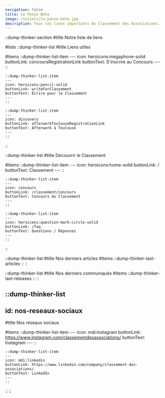 ```yaml
---
navigation: false
title: Le Pense Bête
image: /socials/le-pense-bete.jpg
description: Tous les liens importants du Classement des Associations.
---
```


::dump-thinker-section
#title
Notre liste de liens

#lists
  ::dump-thinker-list
  #title
  Liens utiles

  #items
    ::dump-thinker-list-item
    ---
    icon: heroicons:megaphone-solid
    buttonLink: concoursRegistrationLink
    buttonText: S'inscrire au Concours
    ---
    ::

    ::dump-thinker-list-item
    ---
    icon: heroicons:pencil-solid
    buttonLink: writeForClassement
    buttonText: Écrire pour le Classement
    ---
    ::

    ::dump-thinker-list-item
    ---
    icon: discovery
    buttonLink: afterworkToulouseRegistrationLink
    buttonText: Afterwork à Toulouse
    ---
    ::
  ::

  ::dump-thinker-list
  #title
  Découvrir le Classement

  #items
    ::dump-thinker-list-item
    ---
    icon: heroicons:home-solid
    buttonLink: /
    buttonText: Classement
    ---
    ::

    ::dump-thinker-list-item
    ---
    icon: concours
    buttonLink: /classement/concours
    buttonText: Concours du Classement
    ---
    ::

    ::dump-thinker-list-item
    ---
    icon: heroicons:question-mark-circle-solid
    buttonLink: /faq
    buttonText: Questions / Réponses
    ---
    ::
  ::

  ::dump-thinker-list
  #title
  Nos derniers articles
  #items
    ::dump-thinker-last-articles
    ::
  ::

  ::dump-thinker-list
  #title
  Nos derniers communiqués
  #items
    ::dump-thinker-last-releases
    ::
  ::

  ::dump-thinker-list
  ---
  id: nos-reseaux-sociaux
  ---
  #title
  Nos réseaux sociaux

  #items
    ::dump-thinker-list-item
    ---
    icon: mdi:instagram
    buttonLink: https://www.instagram.com/classementdesassociations/
    buttonText: Instagram
    ---
    ::

    ::dump-thinker-list-item
    ---
    icon: mdi:linkedin
    buttonLink: https://www.linkedin.com/company/classement-des-associations/
    buttonText: LinkedIn
    ---
    ::
  ::
::
